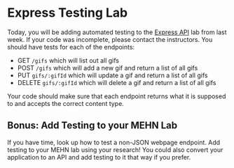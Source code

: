 # Express Testing Lab

Today, you will be adding automated testing to the [Express API](https://git.generalassemb.ly/ga-wdi-exercises/express-api-lab) lab from last week. If your code was incomplete, please contact the instructors. You should have tests for each of the endpoints:

* GET `/gifs` which will list out all gifs
* POST `/gifs` which will add a new gif and return a list of all gifs
* PUT `gifs/:gifId` which will update a gif and return a list of all gifs
* DELETE `gifs/:gifId` which will delete a gif and return a list of all gifs

Your code should make sure that each endpoint returns what it is supposed to and accepts the correct content type.

## Bonus: Add Testing to your MEHN Lab

If you have time, look up how to test a non-JSON webpage endpoint. Add testing to your MEHN lab using your research! You could also convert your application to an API and add testing to it that way if you prefer.
